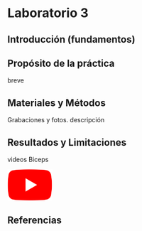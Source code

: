 # Laboratorio 3

## Introducción (fundamentos)

## Propósito de la práctica

breve

## Materiales y Métodos

Grabaciones y fotos. descripción

## Resultados y Limitaciones

videos Biceps


[<img src="ImagesL3/Youtube_logo.png" width="20%">](https://www.youtube.com/playlist?list=PL0yjbUQfs0HI3KjGtao96HebQhwQrK4IF)

## Referencias


